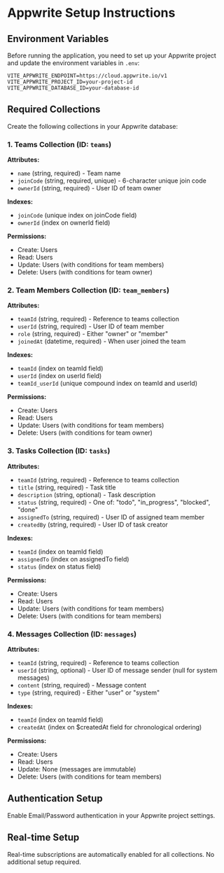 # Appwrite Setup Instructions

## Environment Variables

Before running the application, you need to set up your Appwrite project and update the environment variables in `.env`:

```
VITE_APPWRITE_ENDPOINT=https://cloud.appwrite.io/v1
VITE_APPWRITE_PROJECT_ID=your-project-id
VITE_APPWRITE_DATABASE_ID=your-database-id
```

## Required Collections

Create the following collections in your Appwrite database:

### 1. Teams Collection (ID: `teams`)

**Attributes:**
- `name` (string, required) - Team name
- `joinCode` (string, required, unique) - 6-character unique join code
- `ownerId` (string, required) - User ID of team owner

**Indexes:**
- `joinCode` (unique index on joinCode field)
- `ownerId` (index on ownerId field)

**Permissions:**
- Create: Users
- Read: Users
- Update: Users (with conditions for team members)
- Delete: Users (with conditions for team owner)

### 2. Team Members Collection (ID: `team_members`)

**Attributes:**
- `teamId` (string, required) - Reference to teams collection
- `userId` (string, required) - User ID of team member
- `role` (string, required) - Either "owner" or "member"
- `joinedAt` (datetime, required) - When user joined the team

**Indexes:**
- `teamId` (index on teamId field)
- `userId` (index on userId field)
- `teamId_userId` (unique compound index on teamId and userId)

**Permissions:**
- Create: Users
- Read: Users
- Update: Users (with conditions for team members)
- Delete: Users (with conditions for team owner)

### 3. Tasks Collection (ID: `tasks`)

**Attributes:**
- `teamId` (string, required) - Reference to teams collection
- `title` (string, required) - Task title
- `description` (string, optional) - Task description
- `status` (string, required) - One of: "todo", "in_progress", "blocked", "done"
- `assignedTo` (string, required) - User ID of assigned team member
- `createdBy` (string, required) - User ID of task creator

**Indexes:**
- `teamId` (index on teamId field)
- `assignedTo` (index on assignedTo field)
- `status` (index on status field)

**Permissions:**
- Create: Users
- Read: Users
- Update: Users (with conditions for team members)
- Delete: Users (with conditions for team members)

### 4. Messages Collection (ID: `messages`)

**Attributes:**
- `teamId` (string, required) - Reference to teams collection
- `userId` (string, optional) - User ID of message sender (null for system messages)
- `content` (string, required) - Message content
- `type` (string, required) - Either "user" or "system"

**Indexes:**
- `teamId` (index on teamId field)
- `createdAt` (index on $createdAt field for chronological ordering)

**Permissions:**
- Create: Users
- Read: Users
- Update: None (messages are immutable)
- Delete: Users (with conditions for team members)

## Authentication Setup

Enable Email/Password authentication in your Appwrite project settings.

## Real-time Setup

Real-time subscriptions are automatically enabled for all collections. No additional setup required.